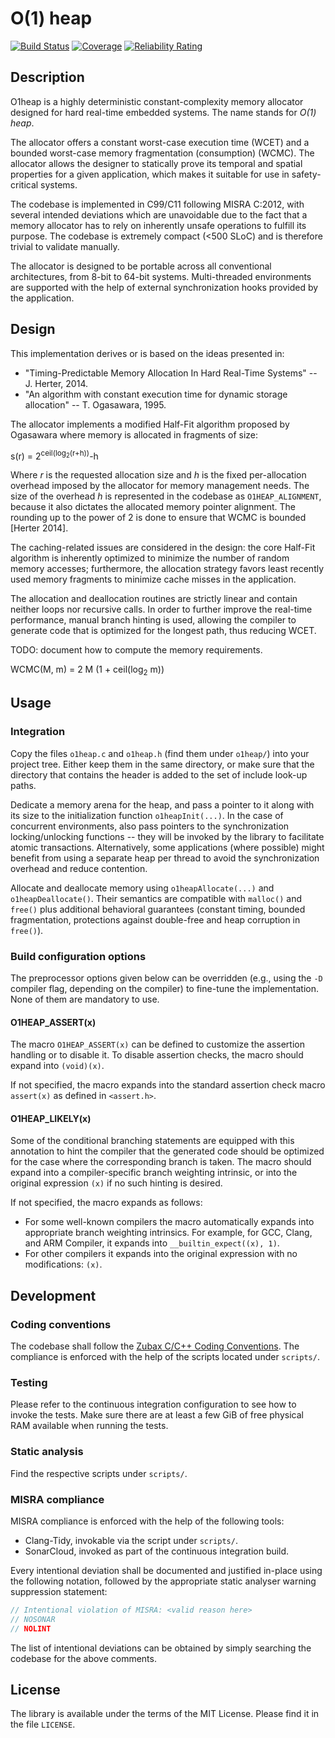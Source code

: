 # O(1) heap

[![Build Status](https://travis-ci.org/pavel-kirienko/o1heap.svg?branch=master)](https://travis-ci.org/pavel-kirienko/o1heap)
[![Coverage](https://sonarcloud.io/api/project_badges/measure?project=pavel-kirienko_o1heap&metric=coverage)](https://sonarcloud.io/dashboard?id=pavel-kirienko_o1heap)
[![Reliability Rating](https://sonarcloud.io/api/project_badges/measure?project=pavel-kirienko_o1heap&metric=reliability_rating)](https://sonarcloud.io/dashboard?id=pavel-kirienko_o1heap)

## Description

O1heap is a highly deterministic constant-complexity memory allocator designed for hard real-time embedded systems.
The name stands for *O(1) heap*.

The allocator offers
a constant worst-case execution time (WCET) and
a bounded worst-case memory fragmentation (consumption) (WCMC).
The allocator allows the designer to statically prove its temporal and spatial properties for a given application,
which makes it suitable for use in safety-critical systems.

The codebase is implemented in C99/C11 following MISRA C:2012, with several intended deviations which are unavoidable
due to the fact that a memory allocator has to rely on inherently unsafe operations to fulfill its purpose.
The codebase is extremely compact (<500 SLoC) and is therefore trivial to validate manually.

The allocator is designed to be portable across all conventional architectures, from 8-bit to 64-bit systems.
Multi-threaded environments are supported with the help of external synchronization hooks provided by the application.

## Design

This implementation derives or is based on the ideas presented in:

- "Timing-Predictable Memory Allocation In Hard Real-Time Systems" -- J. Herter, 2014.
- "An algorithm with constant execution time for dynamic storage allocation" -- T. Ogasawara, 1995.

The allocator implements a modified Half-Fit algorithm proposed by Ogasawara
where memory is allocated in fragments of size:

s(r) = 2<sup>ceil(log<sub>2</sub>(r+h))</sup>-h

Where *r* is the requested allocation size and *h* is the fixed per-allocation overhead imposed by the allocator
for memory management needs.
The size of the overhead *h* is represented in the codebase as `O1HEAP_ALIGNMENT`,
because it also dictates the allocated memory pointer alignment.
The rounding up to the power of 2 is done to ensure that WCMC is bounded [Herter 2014].

The caching-related issues are considered in the design: the core Half-Fit algorithm is inherently optimized to
minimize the number of random memory accesses; furthermore, the allocation strategy favors least recently used memory
fragments to minimize cache misses in the application.

The allocation and deallocation routines are strictly linear and contain neither loops nor recursive calls.
In order to further improve the real-time performance, manual branch hinting is used,
allowing the compiler to generate code that is optimized for the longest path, thus reducing WCET.

TODO: document how to compute the memory requirements.

WCMC(M, m) = 2 M (1 + ceil(log<sub>2</sub> m))

## Usage

### Integration

Copy the files `o1heap.c` and `o1heap.h` (find them under `o1heap/`) into your project tree.
Either keep them in the same directory, or make sure that the directory that contains the header
is added to the set of include look-up paths.

Dedicate a memory arena for the heap, and pass a pointer to it along with its size to the initialization function
`o1heapInit(...)`.
In the case of concurrent environments, also pass pointers to the synchronization locking/unlocking functions
-- they will be invoked by the library to facilitate atomic transactions.
Alternatively, some applications (where possible) might benefit from using a separate heap per thread to avoid
the synchronization overhead and reduce contention.

Allocate and deallocate memory using `o1heapAllocate(...)` and `o1heapDeallocate()`.
Their semantics are compatible with `malloc()` and `free()` plus additional behavioral guarantees
(constant timing, bounded fragmentation, protections against double-free and heap corruption in `free()`).

### Build configuration options

The preprocessor options given below can be overridden (e.g., using the `-D` compiler flag, depending on the compiler)
to fine-tune the implementation.
None of them are mandatory to use.

#### O1HEAP_ASSERT(x)

The macro `O1HEAP_ASSERT(x)` can be defined to customize the assertion handling or to disable it.
To disable assertion checks, the macro should expand into `(void)(x)`.

If not specified, the macro expands into the standard assertion check macro `assert(x)` as defined in `<assert.h>`.

#### O1HEAP_LIKELY(x)

Some of the conditional branching statements are equipped with this annotation to hint the compiler that
the generated code should be optimized for the case where the corresponding branch is taken.
The macro should expand into a compiler-specific branch weighting intrinsic,
or into the original expression `(x)` if no such hinting is desired.

If not specified, the macro expands as follows:

- For some well-known compilers the macro automatically expands into appropriate branch weighting intrinsics.
For example, for GCC, Clang, and ARM Compiler, it expands into `__builtin_expect((x), 1)`.
- For other compilers it expands into the original expression with no modifications: `(x)`.

## Development

### Coding conventions

The codebase shall follow the [Zubax C/C++ Coding Conventions](https://kb.zubax.com/x/84Ah).
The compliance is enforced with the help of the scripts located under `scripts/`.

### Testing

Please refer to the continuous integration configuration to see how to invoke the tests.
Make sure there are at least a few GiB of free physical RAM available when running the tests.

### Static analysis

Find the respective scripts under `scripts/`.

### MISRA compliance

MISRA compliance is enforced with the help of the following tools:

- Clang-Tidy, invokable via the script under `scripts/`.
- SonarCloud, invoked as part of the continuous integration build.

Every intentional deviation shall be documented and justified in-place using the following notation,
followed by the appropriate static analyser warning suppression statement:

```c
// Intentional violation of MISRA: <valid reason here>
// NOSONAR
// NOLINT
```

The list of intentional deviations can be obtained by simply searching the codebase for the above comments.

## License

The library is available under the terms of the MIT License.
Please find it in the file `LICENSE`.
